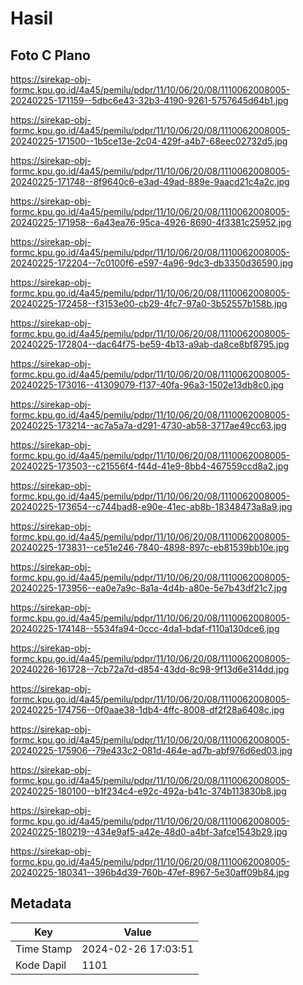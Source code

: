 # Hasil

## Foto C Plano

https://sirekap-obj-formc.kpu.go.id/4a45/pemilu/pdpr/11/10/06/20/08/1110062008005-20240225-171159--5dbc6e43-32b3-4190-9261-5757645d64b1.jpg

https://sirekap-obj-formc.kpu.go.id/4a45/pemilu/pdpr/11/10/06/20/08/1110062008005-20240225-171500--1b5ce13e-2c04-429f-a4b7-68eec02732d5.jpg

https://sirekap-obj-formc.kpu.go.id/4a45/pemilu/pdpr/11/10/06/20/08/1110062008005-20240225-171748--8f9640c6-e3ad-49ad-889e-9aacd21c4a2c.jpg

https://sirekap-obj-formc.kpu.go.id/4a45/pemilu/pdpr/11/10/06/20/08/1110062008005-20240225-171958--6a43ea76-95ca-4926-8690-4f3381c25952.jpg

https://sirekap-obj-formc.kpu.go.id/4a45/pemilu/pdpr/11/10/06/20/08/1110062008005-20240225-172204--7c0100f6-e597-4a96-9dc3-db3350d36590.jpg

https://sirekap-obj-formc.kpu.go.id/4a45/pemilu/pdpr/11/10/06/20/08/1110062008005-20240225-172458--f3153e00-cb29-4fc7-97a0-3b52557b158b.jpg

https://sirekap-obj-formc.kpu.go.id/4a45/pemilu/pdpr/11/10/06/20/08/1110062008005-20240225-172804--dac64f75-be59-4b13-a9ab-da8ce8bf8795.jpg

https://sirekap-obj-formc.kpu.go.id/4a45/pemilu/pdpr/11/10/06/20/08/1110062008005-20240225-173016--41309079-f137-40fa-96a3-1502e13db8c0.jpg

https://sirekap-obj-formc.kpu.go.id/4a45/pemilu/pdpr/11/10/06/20/08/1110062008005-20240225-173214--ac7a5a7a-d291-4730-ab58-3717ae49cc63.jpg

https://sirekap-obj-formc.kpu.go.id/4a45/pemilu/pdpr/11/10/06/20/08/1110062008005-20240225-173503--c21556f4-f44d-41e9-8bb4-467559ccd8a2.jpg

https://sirekap-obj-formc.kpu.go.id/4a45/pemilu/pdpr/11/10/06/20/08/1110062008005-20240225-173654--c744bad8-e90e-41ec-ab8b-18348473a8a9.jpg

https://sirekap-obj-formc.kpu.go.id/4a45/pemilu/pdpr/11/10/06/20/08/1110062008005-20240225-173831--ce51e246-7840-4898-897c-eb81539bb10e.jpg

https://sirekap-obj-formc.kpu.go.id/4a45/pemilu/pdpr/11/10/06/20/08/1110062008005-20240225-173956--ea0e7a9c-8a1a-4d4b-a80e-5e7b43df21c7.jpg

https://sirekap-obj-formc.kpu.go.id/4a45/pemilu/pdpr/11/10/06/20/08/1110062008005-20240225-174148--5534fa94-0ccc-4da1-bdaf-f110a130dce6.jpg

https://sirekap-obj-formc.kpu.go.id/4a45/pemilu/pdpr/11/10/06/20/08/1110062008005-20240226-161728--7cb72a7d-d854-43dd-8c98-9f13d6e314dd.jpg

https://sirekap-obj-formc.kpu.go.id/4a45/pemilu/pdpr/11/10/06/20/08/1110062008005-20240225-174756--0f0aae38-1db4-4ffc-8008-df2f28a6408c.jpg

https://sirekap-obj-formc.kpu.go.id/4a45/pemilu/pdpr/11/10/06/20/08/1110062008005-20240225-175906--79e433c2-081d-464e-ad7b-abf976d6ed03.jpg

https://sirekap-obj-formc.kpu.go.id/4a45/pemilu/pdpr/11/10/06/20/08/1110062008005-20240225-180100--b1f234c4-e92c-492a-b41c-374b113830b8.jpg

https://sirekap-obj-formc.kpu.go.id/4a45/pemilu/pdpr/11/10/06/20/08/1110062008005-20240225-180219--434e9af5-a42e-48d0-a4bf-3afce1543b29.jpg

https://sirekap-obj-formc.kpu.go.id/4a45/pemilu/pdpr/11/10/06/20/08/1110062008005-20240225-180341--396b4d39-760b-47ef-8967-5e30aff09b84.jpg


## Metadata

| Key        | Value               |
| ---------- | ------------------- |
| Time Stamp | 2024-02-26 17:03:51 |
| Kode Dapil | 1101                |



